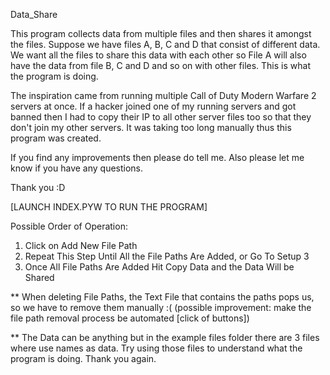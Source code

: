 Data_Share

This program collects data from multiple files and then shares it amongst the files. Suppose we have files A, B, C and D that consist of different data. We want all the files to share this data with each other so File A will also have the data from file B, C and D and so on with other files. This is what the program is doing.

The inspiration came from running multiple Call of Duty Modern Warfare 2 servers at once. If a hacker joined one of my running servers and got banned then I had to copy their IP to all other server files too so that they don't join my other servers. It was taking too long manually thus this program was created.

If you find any improvements then please do tell me. Also please let me know if you have any questions.

Thank you :D

[LAUNCH INDEX.PYW TO RUN THE PROGRAM]

Possible Order of Operation:

1) Click on Add New File Path
2) Repeat This Step Until All the File Paths Are Added, or Go To Setup 3
3) Once All File Paths Are Added Hit Copy Data and the Data Will be Shared

** When deleting File Paths, the Text File that contains the paths pops us, so we have to remove them manually :( (possible improvement: make the file path removal process be automated [click of buttons])

** The Data can be anything but in the example files folder there are 3 files where use names as data. Try using those files to understand what the program is doing. Thank you again.
